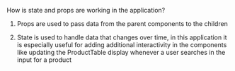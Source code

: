 How is state and props are working in the application?<br/>
1. Props are used to pass data from the parent components to the children<br/>

2. State is used to handle data that changes over time, in this application it is especially useful for adding additional interactivity in the components like updating the ProductTable display whenever a user searches in the input for a product